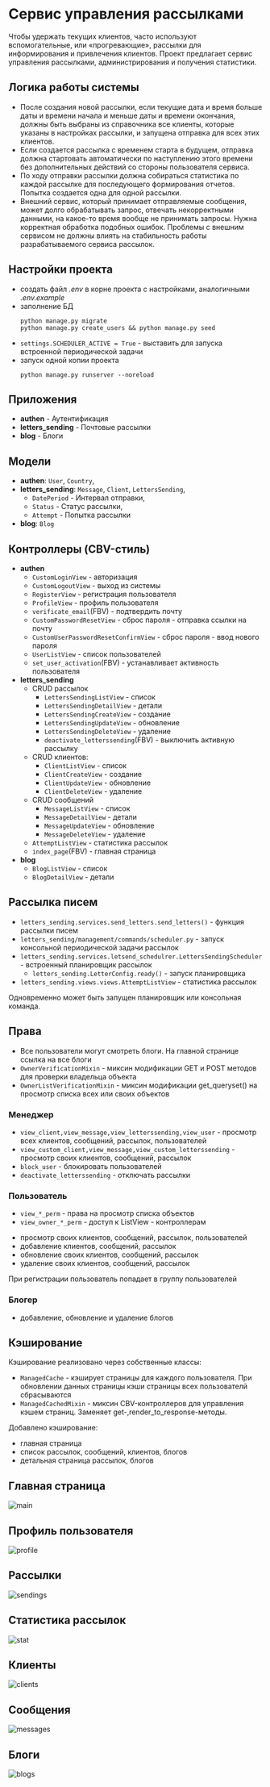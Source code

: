 #  Сервис управления рассылками

Чтобы удержать текущих клиентов, часто используют вспомогательные, или «прогревающие», рассылки для информирования и привлечения клиентов.
Проект предлагает сервис управления рассылками, администрирования и получения статистики.

##  Логика работы системы
+ После создания новой рассылки, если текущие дата и время больше даты и времени начала и меньше даты и времени окончания, должны быть выбраны из справочника все клиенты, которые указаны в настройках рассылки, и запущена отправка для всех этих клиентов.
+ Если создается рассылка с временем старта в будущем, отправка должна стартовать автоматически по наступлению этого времени без дополнительных действий со стороны пользователя сервиса.
+ По ходу отправки рассылки должна собираться статистика по каждой рассылке для последующего формирования отчетов. Попытка создается одна для одной рассылки.
+ Внешний сервис, который принимает отправляемые сообщения, может долго обрабатывать запрос, отвечать некорректными данными, на какое-то время вообще не принимать запросы. Нужна корректная обработка подобных ошибок. Проблемы с внешним сервисом не должны влиять на стабильность работы разрабатываемого сервиса рассылок.

## Настройки проекта
+ cоздать файл *.env* в корне проекта с настройками, аналогичными *.env.example*
+ заполнение БД
  ```
  python manage.py migrate
  python manage.py create_users && python manage.py seed
  ```
+ ``settings.SCHEDULER_ACTIVE = True`` - выставить для запуска встроенной периодической задачи
+ запуск одной копии проекта
  ```
  python manage.py runserver --noreload
  ```

## Приложения
+ **authen** - Аутентификация
+ **letters_sending** - Почтовые рассылки
+ **blog** - Блоги

## Модели
* **authen**: ``User``, ``Country``, 
* **letters_sending**: ``Message``, ``Client``, ``LettersSending``,
  + ``DatePeriod`` - Интервал отправки,
  + ``Status`` - Статус рассылки,
  + ``Attempt`` - Попытка рассылки
* **blog**: ``Blog``
  
## Контроллеры (CBV-стиль) 
* **authen**
  + ``CustomLoginView`` - авторизация
  + ``CustomLogoutView`` - выход из системы
  + ``RegisterView`` - регистрация пользователя
  + ``ProfileView`` - профиль пользователя
  + ``verificate_email``(FBV) - подтвердить почту
  + ``CustomPasswordResetView`` - сброс пароля - отправка ссылки на почту
  + ``CustomUserPasswordResetConfirmView`` - сброс пароля - ввод нового пароля
  + ``UserListView`` - список пользователей
  + ``set_user_activation``(FBV) - устанавливает активность пользователя
* **letters_sending**
  + CRUD рассылок
    * ``LettersSendingListView`` - список
    * ``LettersSendingDetailView`` - детали
    * ``LettersSendingCreateView`` - создание
    * ``LettersSendingUpdateView`` - обновление
    * ``LettersSendingDeleteView`` - удаление
    * ``deactivate_letterssending``(FBV) - выключить активную рассылку
  + CRUD клиентов:
    * ``ClientListView`` - список
    * ``ClientCreateView`` - создание
    * ``ClientUpdateView`` - обновление
    * ``ClientDeleteView`` - удаление
  + CRUD сообщений
    * ``MessageListView`` - список
    * ``MessageDetailView`` - детали
    * ``MessageUpdateView`` - обновление
    * ``MessageDeleteView`` - удаление
  + ``AttemptListView`` - статистика рассылок
  + ``index_page``(FBV) - главная страница 
* **blog**
  + ``BlogListView`` - список
  + ``BlogDetailView`` - детали

## Рассылка писем

+ ``letters_sending.services.send_letters.send_letters()`` - функция рассылки писем
+ ``letters_sending/management/commands/scheduler.py`` - запуск консольной периодической задачи рассылок
+ ``letters_sending.services.letsend_schedulrer.LettersSendingScheduler`` - встроенный планировщик рассылок
  *  ``letters_sending.LetterConfig.ready()`` - запуск планировщика
+ ``letters_sending.views.views.AttemptListView`` - статистика рассылок

Одновременно может быть запущен планировщик или консольная команда. 


## Права 

+ Все пользователи могут смотреть блоги. На главной странице ссылка на все блоги
+ ``OwnerVerificationMixin`` - миксин модификации GET и POST методов для проверки владельца объекта
+ ``OwnerListVerificationMixin`` - миксин модификации get_queryset() на просмотр списка всех или своих объектов

###  Менеджер
+ ``view_client,view_message,view_letterssending,view_user`` - просмотр всех клиентов, сообщений, рассылок, пользователей
+ ``view_custom_client,view_message,view_custom_letterssending`` - просмотр своих клиентов, сообщений, рассылок
+ ``block_user`` - блокировать пользователей
+ ``deactivate_letterssending`` - отключать рассылки

### Пользователь
* ``view_*_perm`` - права на просмотр списка объектов
* ``view_owner_*_perm`` - доступ к ListView - контроллерам

+ просмотр своих клиентов, сообщений, рассылок, пользователей
+ добавление клиентов, сообщений, рассылок
+ обновление своих клиентов, сообщений, рассылок
+ удаление своих клиентов, сообщений, рассылок

При регистрации пользователь попадает в группу пользователей

### Блогер
+ добавление, обновление и удаление блогов

## Кэширование

Кэширование реализовано через собственные классы:
+ ``ManagedCache`` - кэширует страницы для каждого пользователя. При обновлении данных страницы кэши страницы всех пользователй сбрасываются
+ ``ManagedCachedMixin`` - миксин CBV-контроллеров для управления кэшем страниц. Заменяет get-,render_to_response-методы.

Добавлено кэширование:
+ главная страница
+ список рассылок, сообщений, клиентов, блогов
+ детальная страница рассылок, блогов

## Главная страница
![main](/readme/main.png)

## Профиль пользователя
![profile](/readme/user_profile.png)

## Рассылки 
![sendings](/readme/sendings.png)

## Статистика рассылок
![stat](/readme/stat.png)

## Клиенты
![clients](/readme/clients.png)

## Сообщения
![messages](/readme/messages.png)

## Блоги
![blogs](/readme/blogs.png)
